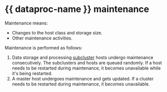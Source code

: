 # {{ dataproc-name }} maintenance 

Maintenance means:

* Changes to the host class and storage size.
* Other maintenance activities.

Maintenance is performed as follows:

1. Data storage and processing [subcluster](./index.md) hosts undergo maintenance consecutively. The subclusters and hosts are queued randomly. If a host needs to be restarted during maintenance, it becomes unavailable while it's being restarted.
1. A master host undergoes maintenance and gets updated. If a cluster needs to be restarted during maintenance, it becomes unavailable.
